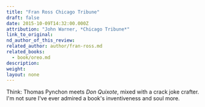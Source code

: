 ```yaml
---
title: "Fran Ross Chicago Tribune"
draft: false
date: 2015-10-09T14:32:00.000Z
attribution: "John Warner, *Chicago Tribune*"
link_to_original:
nd_author_of_this_review:
related_author: author/fran-ross.md
related_books:
  - book/oreo.md
description:
weight:
layout: none
---
```

Think: Thomas Pynchon meets *Don Quixote*, mixed with a crack joke crafter. I'm not sure I've ever admired a book's inventiveness and soul more.

